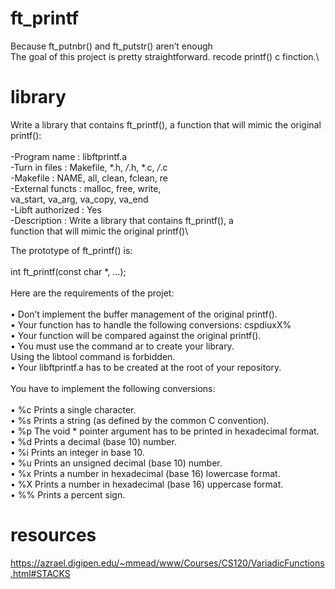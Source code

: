 # ft_printf
Because ft_putnbr() and ft_putstr() aren’t enough\
The goal of this project is pretty straightforward. recode printf() c finction.\

# library
Write a library that contains ft_printf(), a function that will mimic the original printf():\
\
-Program name        : libftprintf.a\
-Turn in files       : Makefile, *.h, */*.h, *.c, */*.c\
-Makefile            : NAME, all, clean, fclean, re\
-External functs     : malloc, free, write,\
                      va_start, va_arg, va_copy, va_end\
-Libft authorized    : Yes\
-Description         : Write a library that contains ft_printf(), a\
                      function that will mimic the original printf()\

The prototype of ft_printf() is:\
\
  int ft_printf(const char *, ...);\
\
Here are the requirements of the projet:\
\
• Don’t implement the buffer management of the original printf().\
• Your function has to handle the following conversions: cspdiuxX%\
• Your function will be compared against the original printf().\
• You must use the command ar to create your library.\
    Using the libtool command is forbidden.\
• Your libftprintf.a has to be created at the root of your repository.\
\
You have to implement the following conversions:\
\
• %c Prints a single character.\
• %s Prints a string (as defined by the common C convention).\
• %p The void * pointer argument has to be printed in hexadecimal format.\
• %d Prints a decimal (base 10) number.\
• %i Prints an integer in base 10.\
• %u Prints an unsigned decimal (base 10) number.\
• %x Prints a number in hexadecimal (base 16) lowercase format.\
• %X Prints a number in hexadecimal (base 16) uppercase format.\
• %% Prints a percent sign.

# resources

https://azrael.digipen.edu/~mmead/www/Courses/CS120/VariadicFunctions.html#STACKS
